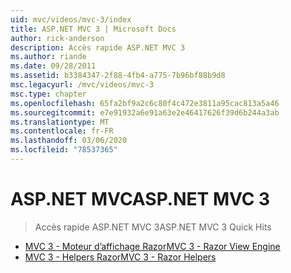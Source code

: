 ```yaml
---
uid: mvc/videos/mvc-3/index
title: ASP.NET MVC 3 | Microsoft Docs
author: rick-anderson
description: Accès rapide ASP.NET MVC 3
ms.author: riande
ms.date: 09/28/2011
ms.assetid: b3384347-2f88-4fb4-a775-7b96bf88b9d8
msc.legacyurl: /mvc/videos/mvc-3
msc.type: chapter
ms.openlocfilehash: 65fa2bf9a2c6c80f4c472e3811a95cac813a5a46
ms.sourcegitcommit: e7e91932a6e91a63e2e46417626f39d6b244a3ab
ms.translationtype: MT
ms.contentlocale: fr-FR
ms.lasthandoff: 03/06/2020
ms.locfileid: "78537365"
---
```

# <a name="aspnet-mvc-3"></a><span data-ttu-id="eefa6-103">ASP.NET MVC</span><span class="sxs-lookup"><span data-stu-id="eefa6-103">ASP.NET MVC 3</span></span>

> <span data-ttu-id="eefa6-104">Accès rapide ASP.NET MVC 3</span><span class="sxs-lookup"><span data-stu-id="eefa6-104">ASP.NET MVC 3 Quick Hits</span></span>

- [<span data-ttu-id="eefa6-105">MVC 3 - Moteur d’affichage Razor</span><span class="sxs-lookup"><span data-stu-id="eefa6-105">MVC 3 - Razor View Engine</span></span>](mvc-3-razor-view-engine.md)
- [<span data-ttu-id="eefa6-106">MVC 3 - Helpers Razor</span><span class="sxs-lookup"><span data-stu-id="eefa6-106">MVC 3 - Razor Helpers</span></span>](mvc-3-razor-helpers.md)
